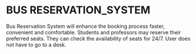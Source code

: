 # BUS RESERVATION_SYSTEM
Bus Reservation System will enhance the booking process faster, convenient and comfortable.
Students and professors may reserve their preferred seats. They can check the availability 
of seats for 24/7. User does not have to go to a desk.

